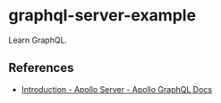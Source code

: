 # graphql-server-example

Learn GraphQL.

## References

- [Introduction - Apollo Server - Apollo GraphQL Docs](https://www.apollographql.com/docs/apollo-server/)
